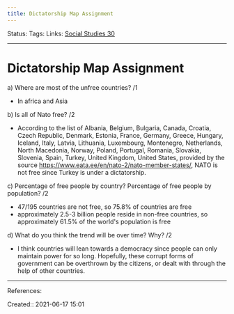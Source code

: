 ```yaml
---
title: Dictatorship Map Assignment
---
```

Status:
Tags: 
Links: [Social Studies 30](out/social-studies-30.md)
___
# Dictatorship Map Assignment
a) Where are most of the unfree countries? /1
- In africa and Asia

b) Is all of Nato free? /2
- According to the list of Albania, Belgium, Bulgaria, Canada, Croatia, Czech Republic, Denmark, Estonia, France, Germany, Greece, Hungary, Iceland, Italy, Latvia, Lithuania, Luxembourg, Montenegro, Netherlands, North Macedonia, Norway, Poland, Portugal, Romania, Slovakia, Slovenia, Spain, Turkey, United Kingdom, United States, provided by the source https://www.eata.ee/en/nato-2/nato-member-states/, NATO is not free since Turkey is under a dictatorship.

c) Percentage of free people by country? Percentage of free people by population? /2
- 47/195 countries are not free, so 75.8% of countries are free
- approximately 2.5-3 billion people reside in non-free countries, so approximately 61.5% of the world's population is free

d) What do you think the trend will be over time? Why? /2
- I think countries will lean towards a democracy since people can only maintain power for so long. Hopefully, these corrupt forms of government can be overthrown by the citizens, or dealt with through the help of other countries.
___
References:

Created:: 2021-06-17 15:01